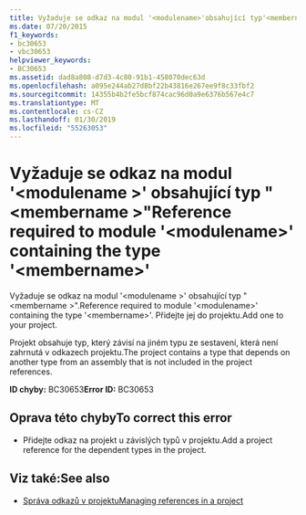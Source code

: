 ```yaml
---
title: Vyžaduje se odkaz na modul '<modulename>'obsahující typ'<membername>.
ms.date: 07/20/2015
f1_keywords:
- bc30653
- vbc30653
helpviewer_keywords:
- BC30653
ms.assetid: dad8a808-d7d3-4c80-91b1-458070dec63d
ms.openlocfilehash: a095e244ab27d8bf22b43816e267ee9f8c33fbf2
ms.sourcegitcommit: 14355b4b2fe5bcf874cac96d0a9e6376b567e4c7
ms.translationtype: MT
ms.contentlocale: cs-CZ
ms.lasthandoff: 01/30/2019
ms.locfileid: "55263053"
---
```

# <a name="reference-required-to-module-modulename-containing-the-type-membername"></a><span data-ttu-id="67db9-102">Vyžaduje se odkaz na modul '\<modulename >' obsahující typ "\<membername >"</span><span class="sxs-lookup"><span data-stu-id="67db9-102">Reference required to module '\<modulename>' containing the type '\<membername>'</span></span>
<span data-ttu-id="67db9-103">Vyžaduje se odkaz na modul '\<modulename >' obsahující typ "\<membername >".</span><span class="sxs-lookup"><span data-stu-id="67db9-103">Reference required to module '\<modulename>' containing the type '\<membername>'.</span></span> <span data-ttu-id="67db9-104">Přidejte jej do projektu.</span><span class="sxs-lookup"><span data-stu-id="67db9-104">Add one to your project.</span></span>  
  
 <span data-ttu-id="67db9-105">Projekt obsahuje typ, který závisí na jiném typu ze sestavení, která není zahrnutá v odkazech projektu.</span><span class="sxs-lookup"><span data-stu-id="67db9-105">The project contains a type that depends on another type from an assembly that is not included in the project references.</span></span>  
  
 <span data-ttu-id="67db9-106">**ID chyby:** BC30653</span><span class="sxs-lookup"><span data-stu-id="67db9-106">**Error ID:** BC30653</span></span>  
  
## <a name="to-correct-this-error"></a><span data-ttu-id="67db9-107">Oprava této chyby</span><span class="sxs-lookup"><span data-stu-id="67db9-107">To correct this error</span></span>  
  
-   <span data-ttu-id="67db9-108">Přidejte odkaz na projekt u závislých typů v projektu.</span><span class="sxs-lookup"><span data-stu-id="67db9-108">Add a project reference for the dependent types in the project.</span></span>  
  
## <a name="see-also"></a><span data-ttu-id="67db9-109">Viz také:</span><span class="sxs-lookup"><span data-stu-id="67db9-109">See also</span></span>
- [<span data-ttu-id="67db9-110">Správa odkazů v projektu</span><span class="sxs-lookup"><span data-stu-id="67db9-110">Managing references in a project</span></span>](/visualstudio/ide/managing-references-in-a-project)
